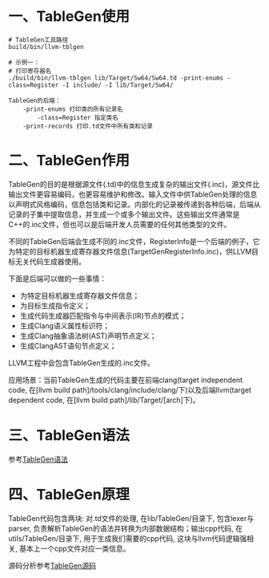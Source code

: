# 一、TableGen使用

```shell
# TableGen工具路径
build/bin/llvm-tblgen

# 示例一：
# 打印寄存器名
./build/bin/llvm-tblgen lib/Target/Sw64/Sw64.td -print-enums -class=Register -I include/ -I lib/Target/Sw64/

TableGen的后端：
    -print-enums 打印类的所有记录名
        -class=Register 指定类名
    -print-records 打印.td文件中所有类和记录
```

# 二、TableGen作用

TableGen的目的是根据源文件(.td)中的信息生成复杂的输出文件(.inc)，源文件比输出文件更容易编码，也更容易维护和修改。输入文件中供TableGen处理的信息以声明式风格编码，信息包括类和记录。内部化的记录被传递到各种后端，后端从记录的子集中提取信息，并生成一个或多个输出文件。这些输出文件通常是C++的.inc文件，但也可以是后端开发人员需要的任何其他类型的文件。

不同的TableGen后端会生成不同的.inc文件，RegisterInfo是一个后端的例子，它为特定的目标机器生成寄存器文件信息(TargetGenRegisterInfo.inc)，供LLVM目标无关代码生成器使用。

下面是后端可以做的一些事情：

- 为特定目标机器生成寄存器文件信息；
- 为目标生成指令定义；
- 生成代码生成器匹配指令与中间表示(IR)节点的模式；
- 生成Clang语义属性标识符；
- 生成Clang抽象语法树(AST)声明节点定义；
- 生成ClangAST语句节点定义；

LLVM工程中会包含TableGen生成的.inc文件。

应用场景：当前TableGen生成的代码主要在前端clang(target independent code, 在[llvm build path]/tools/clang/include/clang/下)以及后端llvm(target dependent code, 在[llvm build path]/lib/Target/[arch]下)。

# 三、TableGen语法

参考[TableGen语法](./TableGen语法.md)

# 四、TableGen原理

TableGen代码包含两块: 对.td文件的处理, 在lib/TableGen/目录下, 包含lexer与parser, 负责解析TableGen的语法并转换为内部数据结构；输出cpp代码, 在utils/TableGen/目录下, 用于生成我们需要的cpp代码, 这块与llvm代码逻辑强相关, 基本上一个cpp文件对应一类信息。

源码分析参考[TableGen源码](TableGen源码.md)